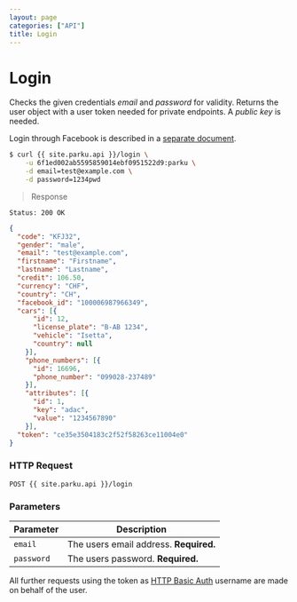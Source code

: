 ```yaml
---
layout: page
categories: ["API"]
title: Login
---
```


# Login

Checks the given credentials _email_ and _password_ for validity. Returns the user object with a user token needed for private endpoints. A _public key_ is needed.

Login through Facebook is described in a [separate document][facebook].

```sh
$ curl {{ site.parku.api }}/login \
    -u 6f1ed002ab5595859014ebf0951522d9:parku \
    -d email=test@example.com \
    -d password=1234pwd
```

> Response

```nginx
Status: 200 OK
```
```json
{
  "code": "KFJ32",
  "gender": "male",
  "email": "test@example.com",
  "firstname": "Firstname",
  "lastname": "Lastname",
  "credit": 106.50,
  "currency": "CHF",
  "country": "CH",
  "facebook_id": "100006987966349",
  "cars": [{
      "id": 12,
      "license_plate": "B-AB 1234",
      "vehicle": "Isetta",
      "country": null
    }],
    "phone_numbers": [{
      "id": 16696,
      "phone_number": "099028-237489"
    }],
    "attributes": [{
      "id": 1,
      "key": "adac",
      "value": "1234567890"
    }],
  "token": "ce35e3504183c2f52f58263ce11004e0"
}
```

### HTTP Request

`POST {{ site.parku.api }}/login`

### Parameters

Parameter	  | Description
---					| ---
`email`			| The users email address. __Required.__
`password`	 | The users password. __Required.__

All further requests using the token as [HTTP Basic Auth][HTTP Basic Auth] username are made on behalf of the user.

  [HTTP Basic Auth]: http://en.wikipedia.org/wiki/Basic_access_authentication
  [facebook]: /api/facebook/#toc_1
